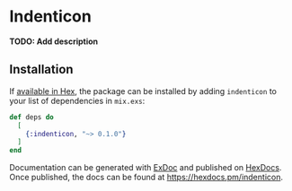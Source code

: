 # Indenticon

**TODO: Add description**

## Installation

If [available in Hex](https://hex.pm/docs/publish), the package can be installed
by adding `indenticon` to your list of dependencies in `mix.exs`:

```elixir
def deps do
  [
    {:indenticon, "~> 0.1.0"}
  ]
end
```

Documentation can be generated with [ExDoc](https://github.com/elixir-lang/ex_doc)
and published on [HexDocs](https://hexdocs.pm). Once published, the docs can
be found at <https://hexdocs.pm/indenticon>.

